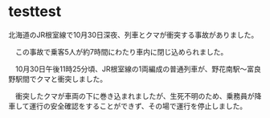 # testtest
北海道のJR根室線で10月30日深夜、列車とクマが衝突する事故がありました。

　この事故で乗客5人が約7時間にわたり車内に閉じ込められました。

　10月30日午後11時25分頃、JR根室線の1両編成の普通列車が、野花南駅～富良野駅間でクマと衝突しました。

　衝突したクマが車両の下に巻き込まれましたが、生死不明のため、乗務員が降車して運行の安全確認をすることができず、その場で運行を停止しました。
